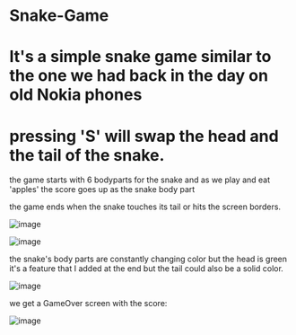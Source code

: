 # Snake-Game

# It's a simple snake game similar to the one we had back in the day on old Nokia phones

# pressing 'S' will swap the head and the tail of the snake.

the game starts with 6 bodyparts for the snake and as we play and eat 'apples' the score goes up as the snake body part

the game ends when the snake touches its tail or hits the screen borders.

![image](https://user-images.githubusercontent.com/81851926/153696117-1a36ca32-eca0-4c96-8b13-ccf53d76f52d.png)


![image](https://user-images.githubusercontent.com/81851926/153696128-4afa4649-11a5-4acb-aa96-8ae6a526f84a.png)



the snake's body parts are constantly changing color but the head is green it's a feature that I added at the end but the tail could also be a solid color.

![image](https://user-images.githubusercontent.com/81851926/153696203-b79c2eb7-35fc-43f8-8073-0170b5172a84.png)



we get a GameOver screen with the score:

![image](https://user-images.githubusercontent.com/81851926/153696138-c71a5ac3-79f0-4951-a1cc-b15a9542b981.png)
